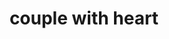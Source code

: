 ---
layout: smileys&emotion
title: couple with heart
emoji: couple_with_heart
permalink: 💑.html
image: assets/img/3moji/couple_with_heart.png
---